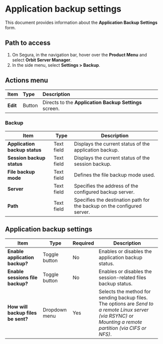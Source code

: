 # Application backup settings

This document provides information about the **Application Backup Settings** form.

## **Path to access**

1. On Segura, in the navigation bar, hover over the **Product Menu** and select  **Orbit Server Manager**.
2. In the side menu, select **Settings \> Backup**.

## **Actions menu**

| Item | Type | Description |
| :---- | :---- | :---- |
| **Edit** | Button | Directs to the **Application Backup Settings** screen. |

### **Backup**

| Item | Type | Description |
| ----- | ----- | ----- |
| **Application backup status** | Text field | Displays the current status of the application backup. |
| **Session backup status** | Text field | Displays the current status of the session backup. |
| **File backup mode** | Text field | Defines the file backup mode used. |
| **Server** | Text field | Specifies the address of the configured backup server. |
| **Path** | Text field | Specifies the destination path for the backup on the configured server. |

## **Application backup settings**

| Item | Type | Required | Description |
| ----- | ----- | :---- | ----- |
| **Enable application backup?** | Toggle button | No | Enables or disables the application backup status. |
| **Enable sessions file backup?** | Toggle button | No | Enables or disables the session-related files backup status. |
| **How will backup files be sent?** | Dropdown menu | Yes | Selects the method for sending backup files. The options are *Send to a remote Linux server (via RSYNC)* or *Mounting a remote partition (via CIFS or NFS)*. |

